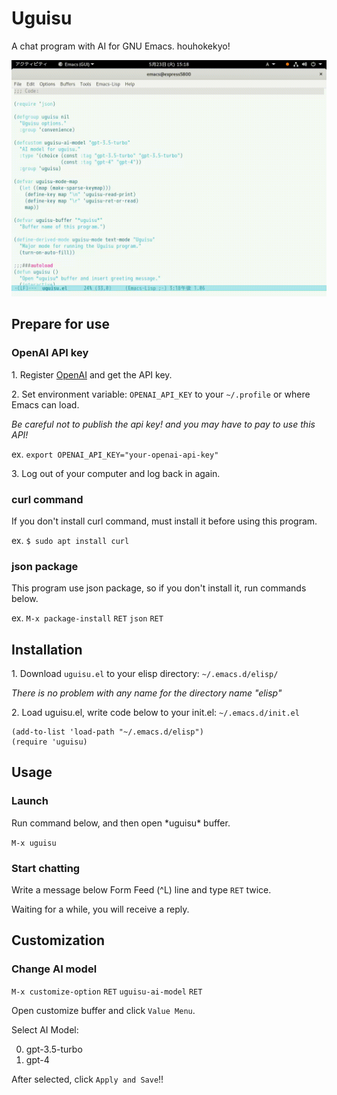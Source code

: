 # Uguisu

A chat program with AI for GNU Emacs. houhokekyo!

![uguisu.gif](uguisu.gif)

## Prepare for use

### OpenAI API key

1\. Register [OpenAI](https://platform.openai.com/) and get the API key.

2\. Set environment variable: `OPENAI_API_KEY` to your `~/.profile` or where Emacs can load.

*Be careful not to publish the api key! and you may have to pay to use this API!*

ex. `export OPENAI_API_KEY="your-openai-api-key"`

3\. Log out of your computer and log back in again.

### curl command

If you don't install curl command, must install it before using this program.

ex. `$ sudo apt install curl`

### json package

This program use json package, so if you don't install it, run commands below.

ex. `M-x package-install` `RET` `json` `RET`

## Installation

1\. Download `uguisu.el` to your elisp directory: `~/.emacs.d/elisp/`

*There is no problem with any name for the directory name "elisp"*

2\. Load uguisu.el, write code below to your init.el: `~/.emacs.d/init.el`

```
(add-to-list 'load-path "~/.emacs.d/elisp")
(require 'uguisu)
```

## Usage

### Launch

Run command below, and then open \*uguisu\* buffer.

`M-x uguisu`

### Start chatting

Write a message below Form Feed (^L) line and type `RET` twice.

Waiting for a while, you will receive a reply.

## Customization

### Change AI model

`M-x customize-option` `RET` `uguisu-ai-model` `RET`

Open customize buffer and click `Value Menu`.

Select AI Model:

0. gpt-3.5-turbo
1. gpt-4

After selected, click `Apply and Save`!!
